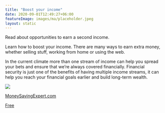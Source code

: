 ```yaml
---
title: "Boost your income"
date: 2020-09-01T12:49:27+06:00
featureImage: images/ma/placeholder.jpeg
layout: static
---
```


Read about opportunities to earn a second income.

Learn how to boost your income. There are many ways to earn extra money, whether selling stuff, working from home or using the web.

In the current climate more than one stream of income can help you spread your bets and ensure that we’re always covered financially. Financial security is just one of the benefits of having multiple income streams, it can help you reach your financial goals earlier and build long-term wealth.

<a class="ma-link" href="https://www.moneysavingexpert.com/family/boost-your-income/"><div class="ma-card"><div class="ma-icon"><img src ="/images/icon-check.png"/></div><div class="ma-name"><p>MoneySavingExpert.com</p></div><div class="ma-paid-text"><span>Free</span></div></div></a>  

<br/><br/>






